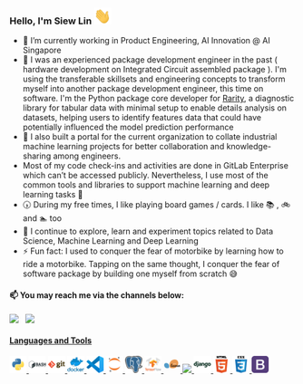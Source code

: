 ### Hello, I'm Siew Lin  <img src="https://github.com/SiewLinYap/SiewLinYap/blob/main/assets/wave.gif" width="30px">

- 🔭 I’m currently working in Product Engineering, AI Innovation @ AI Singapore
- 💬 I was an experienced package development engineer in the past ( hardware development on Integrated Circuit assembled package ). I'm using the transferable skillsets and engineering concepts to transform myself into another package development engineer, this time on software. I'm the Python package core developer for [Rarity](https://pypi.org/project/rarity/), a diagnostic library for tabular data with minimal setup to enable details analysis on datasets, helping users to identify features data that could have potentially influenced the model prediction performance
- :office: I also built a portal for the current organization to collate industrial machine learning projects for better collaboration and knowledge-sharing among engineers.
- Most of my code check-ins and activities are done in GitLab Enterprise which can’t be accessed publicly. Nevertheless, I use most of the common tools and libraries to support machine learning and deep learning tasks :dart:
- :clock530: During my free times, I like playing board games / cards. I like :books: , :bike: and :swimmer: too
- 🌱 I continue to explore, learn and experiment topics related to Data Science, Machine Learning and Deep Learning
- ⚡ Fun fact: I used to conquer the fear of motorbike by learning how to ride a motorbike. Tapping on the same thought, I conquer the fear of software package by building one myself from scratch :sweat_smile:


#### 📫 You may reach me via the channels below:
  
[<img src="https://img.icons8.com/color/48/000000/linkedin.png" width="3.5%"/>](https://www.linkedin.com/in/siewlinyap)  &nbsp; 
<a href="mailto:siewlin2009@gmail.com"> <img src="https://img.icons8.com/fluent/48/000000/gmail.png" width="3.3%"/>
  
#### Languages and Tools <br />

<code><img height="30" src="https://raw.githubusercontent.com/github/explore/80688e429a7d4ef2fca1e82350fe8e3517d3494d/topics/python/python.png"></code>
<code><img height="30" src="https://raw.githubusercontent.com/github/explore/80688e429a7d4ef2fca1e82350fe8e3517d3494d/topics/bash/bash.png"></code>
<code><img height="30" src="https://raw.githubusercontent.com/github/explore/80688e429a7d4ef2fca1e82350fe8e3517d3494d/topics/git/git.png"></code>
<code><img height="30" src="https://raw.githubusercontent.com/github/explore/80688e429a7d4ef2fca1e82350fe8e3517d3494d/topics/docker/docker.png"></code>
<code><img height="30" src="https://raw.githubusercontent.com/github/explore/80688e429a7d4ef2fca1e82350fe8e3517d3494d/topics/visual-studio-code/visual-studio-code.png"></code>
<code><img height="30" src="https://raw.githubusercontent.com/github/explore/80688e429a7d4ef2fca1e82350fe8e3517d3494d/topics/jupyter-notebook/jupyter-notebook.png"></code>
<code><img height="30" src="https://raw.githubusercontent.com/github/explore/80688e429a7d4ef2fca1e82350fe8e3517d3494d/topics/postgresql/postgresql.png"></code>
<code><img height="30" src="https://raw.githubusercontent.com/github/explore/80688e429a7d4ef2fca1e82350fe8e3517d3494d/topics/tensorflow/tensorflow.png"></code>
<code><img height="30" src="https://raw.githubusercontent.com/github/explore/80688e429a7d4ef2fca1e82350fe8e3517d3494d/topics/scikit-learn/scikit-learn.png"></code>
<code><img height="30" src="https://avatars.githubusercontent.com/u/5997976?s=200&v=4"></code>
<code><img height="30" src="https://raw.githubusercontent.com/github/explore/80688e429a7d4ef2fca1e82350fe8e3517d3494d/topics/django/django.png"></code>
<code><img height="30" src="https://raw.githubusercontent.com/github/explore/80688e429a7d4ef2fca1e82350fe8e3517d3494d/topics/html/html.png"></code>
<code><img height="30" src="https://raw.githubusercontent.com/github/explore/80688e429a7d4ef2fca1e82350fe8e3517d3494d/topics/css/css.png"></code>
<code><img height="30" src="https://raw.githubusercontent.com/github/explore/80688e429a7d4ef2fca1e82350fe8e3517d3494d/topics/bootstrap/bootstrap.png"></code>
